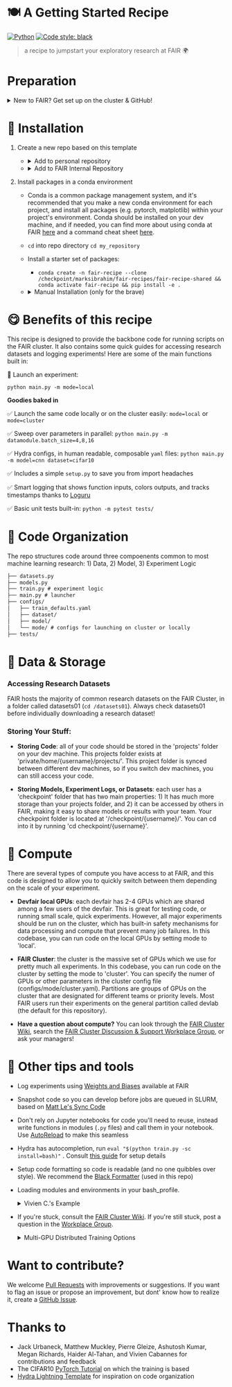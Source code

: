 # :plate_with_cutlery: A Getting Started Recipe 
<a href="https://www.python.org/"><img alt="Python" src="https://img.shields.io/badge/-Python 3.11+-blue?style=for-the-badge&logo=python&logoColor=white"></a>
<a href="https://black.readthedocs.io/en/stable/"><img alt="Code style: black" src="https://img.shields.io/badge/code%20style-black-black.svg?style=for-the-badge&labelColor=gray"></a>

> a recipe to jumpstart your exploratory research at FAIR :earth_africa:

# Preparation
<details > 
<summary> New to FAIR? Get set up on the cluster & GitHub!
</summary>

1. Get Access to the FAIR Cluster: [FAIR Clusters Wiki](https://www.internalfb.com/intern/wiki/FAIR/Platforms/Clusters/FAIRClusters/)

2. (Optional But Recommended): Set up Eternal Terminal (ET) to connect to the cluster without passwords (using SSH keys). [ET Wiki](https://www.internalfb.com/intern/wiki/FAIR/Platforms/Clusters/FAIRClusters/Persist_SSH_Connection_with_ET/)

3. Link your github account with Facebook in order to access internal repositories (or make your own!): [FB GitHub Wiki](https://www.internalfb.com/intern/wiki/Open_Source/Contribute_to_FB_OSS_Project/Linking_Your_GitHub_Account/)
  
</details> 

# :mate: Installation

1. Create a new repo based on this template 
     -  <details> <summary> Add to personal repository </summary>  
      
        1. Click "Use This Template" [![template](https://github.com/fairinternal/fair-getting-started-recipe/assets/6558776/4aa5005a-7f64-4ea6-acba-cab7563b20ba)](https://github.com/new?owner=fairinternal&template_name=fair-getting-started-recipe&template_owner=fairinternal)

        2. Click "Create a new repository" and select your github has the repository owner. 

        3. Clone your repository to your dev machine with ssh using 'git clone <copied ssh url path>'. If you encounter errors, this [wiki](https://www.internalfb.com/intern/wiki/FAIR/Platforms/Getting_started/fairinternal-github/#how-to-access-github-fro) may be helpful to debug ssh key issues.  

      - <details> <summary> Add to FAIR Internal Repository </summary>  
      
        1. Make a new github repository for your project on the FAIR Internal GitHub: [Wiki for FAIR Internal GitHub](https://www.internalfb.com/intern/wiki/FAIR/Platforms/Getting_started/fairinternal-github/)

        2. TODO: how to add template to an existing repo??

      </details>
       

2. Install packages in a conda environment
    - Conda is a common package management system, and it's recommended that you make a new conda environment for each project, and install all packages (e.g. pytorch, matplotlib) within your project's environment. Conda should be installed on your dev machine, and if needed, you can find more about using conda at FAIR [here](https://www.internalfb.com/intern/wiki/FAIR/Platforms/Clusters/FAIRClusters/FAIRClusterFAQ/#managing-the-software-en) and a command cheat sheet [here](https://docs.conda.io/projects/conda/en/4.6.0/_downloads/52a95608c49671267e40c689e0bc00ca/conda-cheatsheet.pdf). 
    - `cd` into repo directory `cd my_repository`
    - Install a starter set of packages: 
      - ```conda create -n fair-recipe --clone /checkpoint/marksibrahim/fair-recipes/fair-recipe-shared && conda activate fair-recipe && pip install -e .```
    - <details>
        <summary>Manual Installation (only for the brave)</summary>

      1. Install conda
      2. `conda create -n fair-recipe python=3.11`
      3. `conda activate fair-recipe`
      4. `pip install torch==2.1 torchvision torchaudio --index-url https://download.pytorch.org/whl/cu118` (see [official instructions](https://pytorch.org/get-started/locally/), you need to check your cuda driver with `nvidia-smi` and install a pytorch version that is compatible with yours, see Cuda website for compatibility between version and driver, [example](https://docs.nvidia.com/cuda/archive/12.1.0/cuda-toolkit-release-notes/))
      5. `pip install pytest submitit hydra-core hydra-submitit-launcher loguru tqdm`
      6. `pip install -e .`      
    </details>

# :yum: Benefits of this recipe 
This recipe is designed to provide the backbone code for running scripts on the FAIR cluster. It also contains some quick guides for accessing research datasets and logging experiments! Here are some of the main functions built in:

:rocket:	Launch an experiment: 

`python main.py -m mode=local`

**Goodies baked in**

:white_check_mark:	 Launch the same code locally or on the cluster easily: `mode=local` or `mode=cluster`

:white_check_mark:	 Sweep over parameters in parallel: `python main.py -m datamodule.batch_size=4,8,16`

:white_check_mark:	 Hydra configs, in human readable, composable `yaml` files: `python main.py -m model=cnn dataset=cifar10`

:white_check_mark:	 Includes a simple `setup.py` to save you from import headaches

:white_check_mark:	 Smart logging that shows function inputs, colors outputs, and tracks timestamps thanks to [Loguru](https://github.com/Delgan/loguru)

:white_check_mark:	 Basic unit tests built-in: `python -m pytest tests/`

# :ice_cube: Code Organization

The repo structures code around three compoenents common to most machine learning research: 1) Data, 2) Model, 3) Experiment Logic

```md
├── datasets.py
├── models.py
├── train.py # experiment logic
├── main.py # launcher
├── configs/
│   ├── train_defaults.yaml
│   ├── dataset/
│   ├── model/
│   └── mode/ # configs for launching on cluster or locally
├── tests/
```

# :file_folder: Data & Storage
### Accessing Research Datasets
FAIR hosts the majority of common research datasets on the FAIR Cluster, in a folder called datasets01 (`cd /datasets01`). Always check datasets01 before individually downloading a research dataset!

### Storing Your Stuff:
- **Storing Code**: all of your code should be stored in the 'projects' folder on your dev machine. This projects folder exists at 'private/home/{username}/projects/'. This project folder is synced between different dev machines, so if you switch dev machines, you can still access your code. 

- **Storing Models, Experiment Logs, or Datasets**: each user has a 'checkpoint' folder that has two main properties: 1) It has much more storage than your projects folder, and 2) it can be accessed by others in FAIR, making it easy to share models or results with your team. Your checkpoint folder is located at '/checkpoint/{username}/'. You can cd into it by running 'cd checkpoint/{username}'. 


# :brain: Compute
There are several types of compute you have access to at FAIR, and this code is designed to allow you to quickly switch between them depending on the scale of your experiment. 

- **Devfair local GPUs**: each devfair has 2-4 GPUs which are shared among a few users of the devfair. This is great for testing code, or running small scale, quick experiments. However, all major experiments should be run on the cluster, which has built-in safety mechanisms for data processing and compute that prevent many job failures. In this codebase, you can run code on the local GPUs by setting mode to 'local'. 

- **FAIR Cluster**: the cluster is the massive set of GPUs which we use for pretty much all experiments. In this codebase, you can run code on the cluster by setting the mode to 'cluster'. You can specify the numer of GPUs or other parameters in the cluster config file (configs/mode/cluster.yaml). Partitions are groups of GPUs on the cluster that are designated for different teams or priority levels. Most FAIR users run their experiments on the general partition called devlab (the default for this repository).  

- **Have a question about compute?** You can look through the [FAIR Cluster Wiki](https://www.internalfb.com/intern/wiki/FAIR/Platforms/Clusters/FAIRClusters/), search the [FAIR Cluster Discussion & Support Workplace Group](https://fb.workplace.com/groups/FAIRClusterUsers/), or ask your managers!

# :wrench: Other tips and tools

* Log experiments using [Weights and Biases](https://fb.workplace.com/groups/623655025018541) available at FAIR
* Snapshot code so you can develop before jobs are queued in SLURM, based on [Matt Le's Sync Code](https://fb.workplace.com/groups/airesearchinfrausers/posts/1774890499334188/?comment_id=1774892729333965&reply_comment_id=1775084782648093)
* Don't rely on Jupyter notebooks for code you'll need to reuse, instead write functions in modules (`.py` files) and call them in your notebook. Use [AutoReload](https://ipython.org/ipython-doc/3/config/extensions/autoreload.html) to make this seamless
* Hydra has autocompletion, run `eval "$(python train.py -sc install=bash)"` . Consult [this guide](https://hydra.cc/docs/tutorials/basic/running_your_app/tab_completion/) for setup details
* Setup code formatting so code is readable (and no one quibbles over style). We recommend the [Black Formatter](https://github.com/psf/black) (used in this repo)
* Loading modules and environments in your bash_profile. 
  <details>
    <summary> Vivien C.'s Example</summary>

    ```bash
    export CONDAENV_HOME="/private/home/$USER/.conda/envs"

    # Load cuda modules and the fair-recipe conda env
    if [ -r $CONDAENV_HOME/fair-recipe ]; then
      dev() {
        module purge
        module load anaconda3/2023.3-1 cuda/11.7 cudnn/v8.4.1.50-cuda.11.6
        conda activate fair-recipe
      }
    fi
    ```
  </details>
* If you're stuck, consult the [FAIR Cluster Wiki](https://www.internalfb.com/intern/wiki/FAIR/Platforms/Clusters/FAIRClusters/). If you're still stuck, post a question in the [Workplace Group](https://fb.workplace.com/groups/airesearchinfrausers).
  <details>
    <summary> Multi-GPU Distributed Training Options</summary>
    
    * Native [PyTorch DDP](https://pytorch.org/tutorials/intermediate/ddp_tutorial.html): for those who are brave and don't want to rely on other libraries.
    * [Torch TNT](https://pytorch.org/tnt/stable/): light-weight trainer supported internally.
    * [Accelerate](https://github.com/huggingface/accelerate): less abstraction, lighter-weight trainer that doesn't replace standard loop
    * [PyTorch Lightning](https://lightning.ai/docs/pytorch/stable/): heavier weight with bells and whistles, but more abstraction.
    * Hugging Face Trainer: heavier weight, but popular trainer integrated with the many models available on HuggingFace.
    * Mosaic Composer: optimized trainer with fast data loading using FFCV and other bells and whistles.
  </details>

# Want to contribute?

 We welcome [Pull Requests](https://github.com/fairinternal/fair-getting-started-recipe/pulls) with improvements or suggestions.
 If you want to flag an issue or propose an improvement, but dont' know how to realize it, create a [GitHub Issue](https://github.com/fairinternal/fair-getting-started-recipe/issues).


# Thanks to
* Jack Urbaneck, Matthew Muckley, Pierre Gleize,  Ashutosh Kumar, Megan Richards, Haider Al-Tahan, and Vivien Cabannes for contributions and feedback
* The CIFAR10 [PyTorch Tutorial](https://pytorch.org/tutorials/beginner/blitz/cifar10_tutorial.html
) on which the training is based 
* [Hydra Lightning Template](https://github.com/ashleve/lightning-hydra-template) for inspiration on code organization
